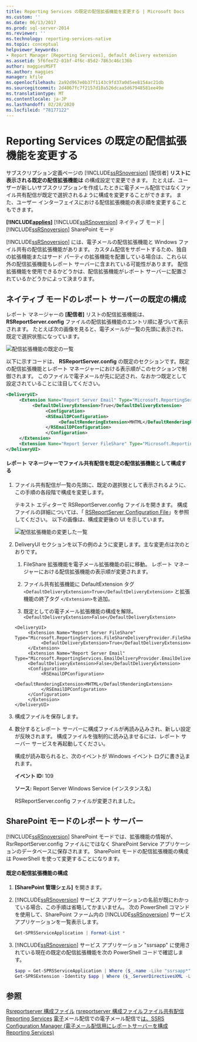 ```yaml
---
title: Reporting Services の既定の配信拡張機能を変更する | Microsoft Docs
ms.custom: ''
ms.date: 06/13/2017
ms.prod: sql-server-2014
ms.reviewer: ''
ms.technology: reporting-services-native
ms.topic: conceptual
helpviewer_keywords:
- Report Manager [Reporting Services], default delivery extension
ms.assetid: 5f6fee72-01bf-4f6c-85d2-7863c46c136b
author: maggiesMSFT
ms.author: maggies
manager: kfile
ms.openlocfilehash: 2a92d967e0b37f1143c9fd37a0d5ee8154ac21db
ms.sourcegitcommit: 2d4067fc7f2157d10a526dcaa5d67948581ee49e
ms.translationtype: MT
ms.contentlocale: ja-JP
ms.lasthandoff: 02/28/2020
ms.locfileid: "78177122"
---
```

# <a name="change-the-default-reporting-services-delivery-extension"></a>Reporting Services の既定の配信拡張機能を変更する
  サブスクリプション定義ページの [!INCLUDE[ssRSnoversion](../../../includes/ssrsnoversion-md.md)] [配信者] **リストに表示される既定の配信拡張機能は** の構成設定で変更できます。 たとえば、ユーザーが新しいサブスクリプションを作成したときに電子メール配信ではなくファイル共有配信が既定で選択されるように構成を変更することができます。 また、ユーザー インターフェイスにおける配信拡張機能の表示順を変更することもできます。

 **[!INCLUDE[applies](../../includes/applies-md.md)]** [!INCLUDE[ssRSnoversion](../../../includes/ssrsnoversion-md.md)] ネイティブ モード | [!INCLUDE[ssRSnoversion](../../../includes/ssrsnoversion-md.md)] SharePoint モード

 [!INCLUDE[ssRSnoversion](../../../includes/ssrsnoversion-md.md)] には、電子メールの配信拡張機能と Windows ファイル共有の配信拡張機能があります。 カスタム配信をサポートするため、独自の拡張機能またはサード パーティの拡張機能を配置している場合は、これら以外の配信拡張機能もレポート サーバーに含まれている可能性があります。 配信拡張機能を使用できるかどうかは、配信拡張機能がレポート サーバーに配置されているかどうかによって決まります。

## <a name="default-native-mode-report-server-configuration"></a>ネイティブ モードのレポート サーバーの既定の構成
 レポート マネージャーの **[配信者]** リストの配信拡張機能は、 **RSReportServer.config** ファイルの配信拡張機能のエントリ順に基づいて表示されます。 たとえば次の画像を見ると、電子メールが一覧の先頭に表示され、既定で選択状態になっています。

 ![配信拡張機能の既定の一覧](../media/ssrs-default-delivery.png "配信拡張機能の既定の一覧")

 以下に示すコードは、 **RSReportServer.config** の既定のセクションです。既定の配信拡張機能とレポート マネージャーにおける表示順がこのセクションで制御されます。 このファイルで電子メールが先に記述され、なおかつ既定として設定されていることに注目してください。

```xml
<DeliveryUI>
     <Extension Name="Report Server Email" Type="Microsoft.ReportingServices.EmailDeliveryProvider.EmailDeliveryProviderControl,ReportingServicesEmailDeliveryProvider">
          <DefaultDeliveryExtension>True</DefaultDeliveryExtension>
               <Configuration>
               <RSEmailDPConfiguration>
                    <DefaultRenderingExtension>MHTML</DefaultRenderingExtension>
               </RSEmailDPConfiguration>
               </Configuration>
     </Extension>
     <Extension Name="Report Server FileShare" Type="Microsoft.ReportingServices.FileShareDeliveryProvider.FileShareUIControl,ReportingServicesFileShareDeliveryProvider"/>
</DeliveryUI>
```

#### <a name="configure-file-share-delivery-as-the-default-delivery-extension-in-report-manager"></a>レポート マネージャーでファイル共有配信を既定の配信拡張機能として構成する

1.  ファイル共有配信が一覧の先頭に、既定の選択肢として表示されるように、この手順の各段階で構成を変更します。

     テキスト エディターで RSReportServer.config ファイルを開きます。 構成ファイルの詳細については、「 [RSReportServer Configuration File](../report-server/rsreportserver-config-configuration-file.md)」を参照してください。 以下の画像は、構成変更後の UI を示しています。

     ![配信拡張機能の変更した一覧](../media/ssrs-modified-delivery.png "配信拡張機能の変更した一覧")

2.  DeliveryUI セクションを以下の例のように変更します。主な変更点は次のとおりです。

    1.  FileShare 拡張機能を電子メール拡張機能の前に移動。 レポート マネージャーにおける配信拡張機能の表示順が変更されます。

    2.  ファイル共有拡張機能に DefaultExtension タグ `<DefaultDeliveryExtension>True</DefaultDeliveryExtension>` と拡張機能の終了タグ `</Extension>`を追加。

    3.  既定としての電子メール拡張機能の構成を解除。 `<DefaultDeliveryExtension>False</DefaultDeliveryExtension>`

    ```
    <DeliveryUI>
         <Extension Name="Report Server FileShare" Type="Microsoft.ReportingServices.FileShareDeliveryProvider.FileShareUIControl,ReportingServicesFileShareDeliveryProvider">
              <DefaultDeliveryExtension>True</DefaultDeliveryExtension>
         </Extension>
         <Extension Name="Report Server Email" Type="Microsoft.ReportingServices.EmailDeliveryProvider.EmailDeliveryProviderControl,ReportingServicesEmailDeliveryProvider">
         <DefaultDeliveryExtension>False</DefaultDeliveryExtension>
         <Configuration>
              <RSEmailDPConfiguration>
                   <DefaultRenderingExtension>MHTML</DefaultRenderingExtension>
              </RSEmailDPConfiguration>
         </Configuration>
         </Extension>
    </DeliveryUI>
    ```

3.  構成ファイルを保存します。

4.  数分するとレポート サーバーに構成ファイルが再読み込みされ、新しい設定が反映されます。 構成ファイルを強制的に読み込ませるには、レポート サーバー サービスを再起動してください。

     構成が読み取られると、次のイベントが Windows イベント ログに書き込まれます。

     **イベント ID:** 109

     **ソース:** Report Server Windows Service (インスタンス名)

     RSReportServer.config ファイルが変更されました。

## <a name="sharepoint-mode-report-servers"></a>SharePoint モードのレポート サーバー
 [!INCLUDE[ssRSnoversion](../../../includes/ssrsnoversion-md.md)] SharePoint モードでは、拡張機能の情報が、RsrReportServer.config ファイルにではなく SharePoint Service アプリケーションのデータベースに保存されます。 SharePoint モードの配信拡張機能の構成は PowerShell を使って変更することになります。

#### <a name="configure-the-default-delivery-extension"></a>既定の配信拡張機能の構成

1.  **[SharePoint 管理シェル]** を開きます。

2.  [!INCLUDE[ssRSnoversion](../../../includes/ssrsnoversion-md.md)] サービス アプリケーションの名前が既にわかっている場合、この手順は省略してかまいません。 次の PowerShell コマンドを使用して、SharePoint ファーム内の [!INCLUDE[ssRSnoversion](../../../includes/ssrsnoversion-md.md)] サービス アプリケーションを一覧表示します。

    ```powershell
    Get-SPRSServiceApplication | Format-List *
    ```

3.  [!INCLUDE[ssRSnoversion](../../../includes/ssrsnoversion-md.md)] サービス アプリケーション "ssrsapp" に使用されている現在の既定の配信拡張機能を次の PowerShell コードで確認します。

    ```powershell
    $app = Get-SPRSServiceApplication | Where {$_.name -Like "ssrsapp*"};
    Get-SPRSExtension -Identity $app | Where {$_.ServerDirectivesXML -Like "<DefaultDelivery*"} | Format-List *
    ```

## <a name="see-also"></a>参照
 [Rsreportserver 構成ファイル](../report-server/rsreportserver-config-configuration-file.md) [rsreportserver 構成ファイル](../report-server/rsreportserver-config-configuration-file.md)[ファイル共有配信 Reporting Services](file-share-delivery-in-reporting-services.md) [電子](e-mail-delivery-in-reporting-services.md)メール配信での電子メール配信で[は、SSRS Configuration Manager &#40;電子メール配信用にレポートサーバーを構成 Reporting Services&#41;](../../sql-server/install/configure-a-report-server-for-e-mail-delivery-ssrs-configuration-manager.md)
